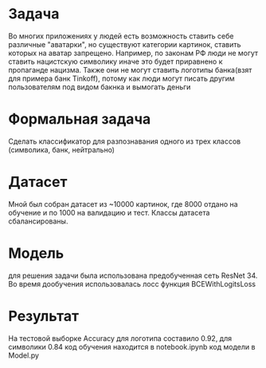 # Задача 
Во многих приложениях у людей есть возможность ставить себе различные "аватарки", но существуют категории картинок, ставить которых на аватар запрещено. Например, по законам РФ люди не могут ставить нацистскую символику иначе это будет приравнено к пропаганде нацизма. Также они не могут ставить логотипы банка(взят для примера банк Tinkoff), потому как люди могут писать другим пользователям под видом бакнка и вымогать деньги

# Формальная задача
Сделать классификатор для разпознавания одного из трех классов (символика, банк, нейтрально)

# Датасет
Мной был собран датасет из ~10000 картинок, где 8000 отдано на обучение и по 1000 на валидацию и тест. Классы датасета сбалансированы.

# Модель

для решения задачи была использована предобученная сеть ResNet 34. 
Во время дообучения использовалась лосс функция BCEWithLogitsLoss

# Результат

На тестовой выборке  Accuracy для логотипа составило 0.92, для символики 0.84
код обучения находится в notebook.ipynb
код модели в Model.py
